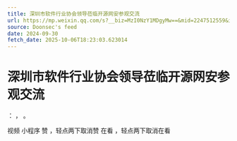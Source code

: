 ```yaml
---
title: 深圳市软件行业协会领导莅临开源网安参观交流
url: https://mp.weixin.qq.com/s?__biz=MzI0NzY1MDgyMw==&mid=2247512559&idx=2&sn=a7a6d4a4f3c565ac987effcd4d1ca964
source: Doonsec's feed
date: 2024-09-30
fetch_date: 2025-10-06T18:23:03.623014
---
```


# 深圳市软件行业协会领导莅临开源网安参观交流

：
，
。

视频
小程序
赞
，轻点两下取消赞
在看
，轻点两下取消在看